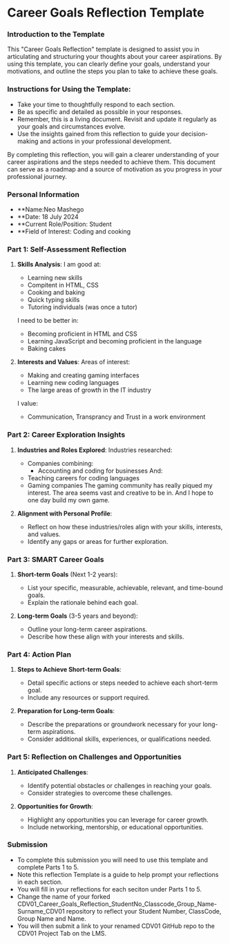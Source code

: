 
# Career Goals Reflection Template

### Introduction to the Template

This "Career Goals Reflection" template is designed to assist you in articulating and structuring your thoughts about your career aspirations. By using this template, you can clearly define your goals, understand your motivations, and outline the steps you plan to take to achieve these goals.

### Instructions for Using the Template:

- Take your time to thoughtfully respond to each section.
- Be as specific and detailed as possible in your responses.
- Remember, this is a living document. Revisit and update it regularly as your goals and circumstances evolve.
- Use the insights gained from this reflection to guide your decision-making and actions in your professional development.

By completing this reflection, you will gain a clearer understanding of your career aspirations and the steps needed to achieve them. This document can serve as a roadmap and a source of motivation as you progress in your professional journey.

### Personal Information

- **Name:Neo Mashego
- **Date: 18 July 2024
- **Current Role/Position: Student
- **Field of Interest: Coding and cooking

### Part 1: Self-Assessment Reflection

1. **Skills Analysis**:
    I am good at:
    - Learning new skills
    - Compitent in HTML, CSS
    - Cooking and baking
    - Quick typing skills
    - Tutoring individuals (was once a tutor)

    I need to be better in:
    - Becoming proficient in HTML and CSS
    - Learning JavaScript and becoming proficient in the language
    - Baking cakes

2. **Interests and Values**:
    Areas of interest:
    - Making and creating gaming interfaces
    - Learning new coding languages
    - The large areas of growth in the IT industry

    I value:
    - Communication, Transprancy and Trust in a work environment

### Part 2: Career Exploration Insights

1. **Industries and Roles Explored**:
    Industries researched:
    - Companies combining:
        - Accounting and coding for businesses
    And:
    - Teaching careers for coding languages
    - Gaming companies
        The gaming community has really piqued my interest. The area seems vast and creative to be in.
        And I hope to one day build my own game.

2. **Alignment with Personal Profile**:
    
    - Reflect on how these industries/roles align with your skills, interests, and values.
    - Identify any gaps or areas for further exploration.

### Part 3: SMART Career Goals

1. **Short-term Goals** (Next 1-2 years):
    
    - List your specific, measurable, achievable, relevant, and time-bound goals.
    - Explain the rationale behind each goal.
2. **Long-term Goals** (3-5 years and beyond):
    
    - Outline your long-term career aspirations.
    - Describe how these align with your interests and skills.

### Part 4: Action Plan

1. **Steps to Achieve Short-term Goals**:
    
    - Detail specific actions or steps needed to achieve each short-term goal.
    - Include any resources or support required.
2. **Preparation for Long-term Goals**:
    
    - Describe the preparations or groundwork necessary for your long-term aspirations.
    - Consider additional skills, experiences, or qualifications needed.

### Part 5: Reflection on Challenges and Opportunities

1. **Anticipated Challenges**:
    
    - Identify potential obstacles or challenges in reaching your goals.
    - Consider strategies to overcome these challenges.
2. **Opportunities for Growth**:
    
    - Highlight any opportunities you can leverage for career growth.
    - Include networking, mentorship, or educational opportunities.

### Submission

- To complete this submission you will need to use this template and complete Parts 1 to 5.
- Note this reflection Template is a guide to help prompt your reflections in each section.
- You will fill in your reflections for each seciton under Parts 1 to 5.
- Change the name of your forked CDV01_Career_Goals_Reflection_StudentNo_Classcode_Group_Name-Surname_CDV01 repository to reflect your Student Number, ClassCode, Group Name and Name.
- You will then submit a link to your renamed CDV01 GitHub repo to the CDV01 Project Tab on the LMS.


